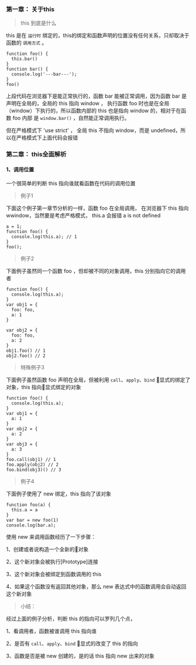 ### 第一章： 关于this

> this 到底是什么

this 是在 `运行时` 绑定的，this的绑定和函数声明的位置没有任何关系，只却取决于函数的 `调用方式` 。

```
function foo() {
  this.bar()
}
function bar() {
  console.log('---bar---');
}
foo()
```

上段代码在浏览器下是能正常执行的，函数 bar 能被正常调用，因为函数 bar 是声明在全局的，全局的 this 指向 window ， 执行函数 foo 时也是在全局（window）下执行的，所以函数内部的 this 也是指向 window 的，相对于在函数 foo 内部 是 `window.bar()` ，自然能正常调用执行。

但在严格模式下 'use strict' ， 全局 this 不指向 window，而是 undefined，所以在严格模式下上面代码会报错

### 第二章： this全面解析

#### 1、调用位置 

一个很简单的判断 this 指向谁就看函数在代码的调用位置

> 例子1

下面这个例子第一章节分析的一样，函数 foo 在全局调用， 在浏览器下 this 指向 wwindow，当然要是考虑严格模式， this.a 会报错 a is not defined

```
a = 1;
function foo() {
  console.log(this.a); // 1
}
foo();
```

> 例子2

下面例子虽然同一个函数 foo ，但却被不同的对象调用，this 分别指向它的调用者

```
function foo() {
  console.log(this.a);
}
var obj1 = {
  foo: foo,
  a: 1
}

var obj2 = {
  foo: foo,
  a: 2
}
obj1.foo() // 1
obj2.foo() // 2
```

> 特殊例子3

下面例子虽然函数 foo 声明在全局，但被利用 `call`、`apply`、`bind` 显式的绑定了对象，this 指向显式绑定的对象

```
function foo() {
  console.log(this.a);
}
var obj1 = {
  a: 1
}
var obj2 = {
  a: 2
}
var obj3 = {
  a: 3
}
foo.call(obj1) // 1
foo.apply(obj2) // 2
foo.bind(obj3)() // 3
```

> 例子4

下面例子使用了 new 绑定，this 指向了该对象

```
function foo(a) {
  this.a = a
}
var bar = new foo(1)
console.log(bar.a);
```

使用 new 来调用函数经历了一下步骤：

1、创建或者说构造一个全新的对象

2、这个新对象会被执行[Prototype]连接

3、这个新对象会被绑定到函数调用的 this

4、如果这个函数没有返回其他对象，那么 new 表达式中的函数调用会自动返回这个新对象


> 小结：

经过上面的例子分析，判断 this 的指向可以罗列几个点，

1、看调用者，函数被谁调用 this 指向谁

2、是否有 `call`、`apply`、`bind` 显式的改变了 this 的指向

3、函数是否是被 new 创建的，是的话 this 指向 new 出来的对象